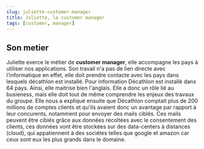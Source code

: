 ```yaml
---
slug: juliette-customer-manager
title: Juliette, la customer manager
tags: [customer, manager]
---
```


## Son metier

Juliette exerce le métier de **customer manager**, elle accompagne les pays à utiliser nos applications. Son travail n'a pas de lien directe avec l'informatique en effet, elle doit prendre contacte avec les pays dans lesquels décathlon est installé. Pour information Décathlon est installé dans 64 pays. Ainsi, elle maitrise bien l'anglais. Elle a donc un rôle lié au busieness, mais elle doit tout de même comprendre les enjeux des travaux du groupe. Elle nous a expliqué ensuite que Décathlon comptait plus de 200 millions de comptes clients et qu'ils avaient donc un avantage par rapport à leur concurents, notamment pour envoyer des mails ciblés. Ces mails peuvent être ciblés grâce aux données récoltées avec le consentement des clients, ces données vont être stockées sur des data-centers à distances (cloud), qui appatiennent à des sociétes telles que google et amazon car ceux sont eux les plus grands dans le domaine.
